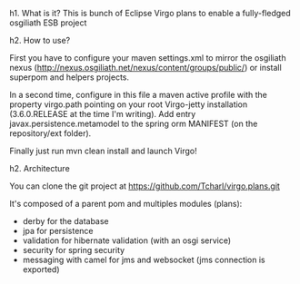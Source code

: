h1. What is it?
This is bunch of Eclipse Virgo plans to enable a fully-fledged osgiliath ESB project

h2. How to use?

First you have to configure your maven settings.xml to mirror the osgiliath nexus (http://nexus.osgiliath.net/nexus/content/groups/public/) or install superpom and helpers projects.

In a second time, configure in this file a maven active profile with the property virgo.path pointing on your root Virgo-jetty installation (3.6.0.RELEASE at the time I'm writing). 
Add entry javax.persistence.metamodel to the spring orm MANIFEST (on the repository/ext folder).

Finally just run mvn clean install and launch Virgo!

h2. Architecture

You can clone the git project at https://github.com/Tcharl/virgo.plans.git

It's composed of a parent pom and multiples modules (plans):

* derby for the database
* jpa for persistence
* validation for hibernate validation (with an osgi service)
* security for spring security
* messaging with camel for jms and websocket (jms connection is exported)
